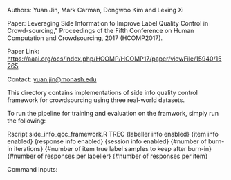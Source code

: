 Authors: Yuan Jin, Mark Carman, Dongwoo Kim and Lexing Xi

Paper: Leveraging Side Information to Improve Label Quality Control in Crowd-sourcing," Proceedings of the Fifth Conference on
Human Computation and Crowdsourcing, 2017 (HCOMP2017).

Paper Link: https://aaai.org/ocs/index.php/HCOMP/HCOMP17/paper/viewFile/15940/15265

Contact: yuan.jin@monash.edu

This directory contains implementations of side info quality control framework for crowdsourcing using three real-world datasets.

To run the pipeline for training and evaluation on the framwork, simply run the following:

Rscript side_info_qcc_framework.R TREC {labeller info enabled} {item info enabled} {response info enabled} {session info enabled} {#number of burn-in iterations} {#number of item true label samples to keep after burn-in} {#number of responses per labeller} {#number of responses per item}

Command inputs:
